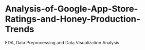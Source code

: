 # Analysis-of-Google-App-Store-Ratings-and-Honey-Production-Trends
EDA, Data Preprocessing and Data Visualization Analysis
